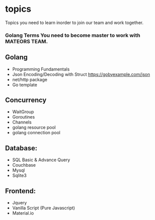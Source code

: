 # topics
Topics you need to learn inorder to join our team and work together.

### Golang Terms You need to become master to work with MATEORS TEAM.

## Golang
* Programming Fundamentals
* Json Encoding/Decoding with Struct https://gobyexample.com/json
* net/http package
* Go template

## Concurrency
* WaitGroup
* Goroutines
* Channels
* golang resource pool
* golang connection pool

## Database:
* SQL Basic & Advance Query
* Couchbase
* Mysql
* Sqlite3

## Frontend:
* Jquery
* Vanilla Script (Pure Javascript)
* Material.io
